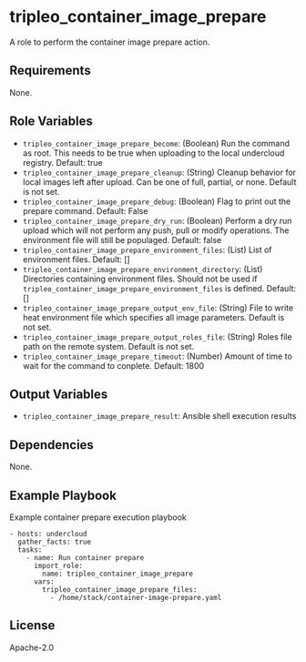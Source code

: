 tripleo_container_image_prepare
===============================

A role to perform the container image prepare action.

Requirements
------------

None.

Role Variables
--------------

* `tripleo_container_image_prepare_become`: (Boolean) Run the command as root. This needs to be true when uploading to the local undercloud registry. Default: true
* `tripleo_container_image_prepare_cleanup`: (String) Cleanup behavior for local images left after upload. Can be one of full, partial, or none. Default is not set.
* `tripleo_container_image_prepare_debug`: (Boolean) Flag to print out the prepare command. Default: False
* `tripleo_container_image_prepare_dry_run`: (Boolean) Perform a dry run upload which will not perform any push, pull or modify operations. The environment file will still be populaged. Default: false
* `tripleo_container_image_prepare_environment_files`: (List) List of environment files. Default: []
* `tripleo_container_image_prepare_environment_directory`: (List) Directories containing environment files. Should not be used if `tripleo_container_image_prepare_environment_files` is defined. Default: []
* `tripleo_container_image_prepare_output_env_file`: (String) File to write heat environment file which specifies all image parameters. Default is not set.
* `tripleo_container_image_prepare_output_roles_file`: (String) Roles file path on the remote system. Default is not set.
* `tripleo_container_image_prepare_timeout`: (Number) Amount of time to wait for the command to conplete. Default: 1800

Output Variables
----------------

* `tripleo_container_image_prepare_result`: Ansible shell execution results

Dependencies
------------

None.

Example Playbook
----------------

Example container prepare execution playbook

    - hosts: undercloud
      gather_facts: true
      tasks:
        - name: Run container prepare
          import_role:
            name: tripleo_container_image_prepare
          vars:
            tripleo_container_image_prepare_files:
              - /home/stack/container-image-prepare.yaml

License
-------

Apache-2.0
